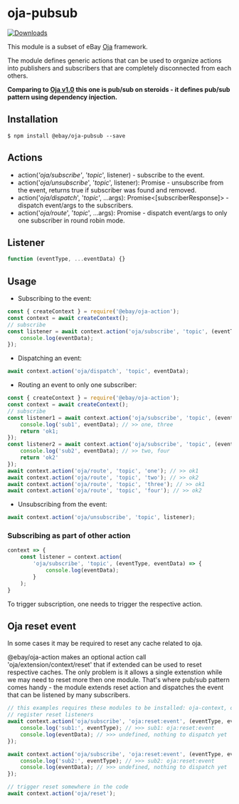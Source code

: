 # oja-pubsub

[![Downloads](https://img.shields.io/npm/dm/@ebay/oja-pubsub.svg)](http://npm-stat.com/charts.html?package=@ebay/oja-pubsub)

This module is a subset of eBay [Oja](https://github.com/eBay/oja#readme) framework.


The module defines generic actions that can be used to organize actions into publishers and subscribers that are completely disconnected from each others.

__Comparing to [Oja v1.0](https://github.com/eBay/oja/blob/master/packages/oja-flow#readme) this one is pub/sub on steroids - it defines pub/sub pattern using dependency injection.__

## Installation

```
$ npm install @ebay/oja-pubsub --save
```

## Actions

* action(_'oja/subscribe'_, '_topic_', listener) - subscribe to the event.
* action('_oja/unsubscribe_', '_topic_', listener): Promise<boolean> - unsubscribe from the event, returns true if subscriber was found and removed.
* action('_oja/dispatch_', '_topic_', ...args): Promise<[subscriberResponse]> - dispatch event/args to the subscribers.
* action('_oja/route_', '_topic_', ...args): Promise<subscriberResponse> - dispatch event/args to only one subscriber in round robin mode.

## Listener

```js
function (eventType, ...eventData) {}
```

## Usage

* Subscribing to the event:

```js
const { createContext } = require('@ebay/oja-action');
const context = await createContext();
// subscribe
const listener = await context.action('oja/subscribe', 'topic', (eventType, eventData) => {
    console.log(eventData);
});
```

* Dispatching an event:

```js
await context.action('oja/dispatch', 'topic', eventData);
```

* Routing an event to only one subscriber:

```js
const { createContext } = require('@ebay/oja-action');
const context = await createContext();
// subscribe
const listener1 = await context.action('oja/subscribe', 'topic', (eventType, eventData) => {
    console.log('sub1', eventData); // >> one, three
    return 'ok1;
});
const listener2 = await context.action('oja/subscribe', 'topic', (eventType, eventData) => {
    console.log('sub2', eventData); // >> two, four
    return 'ok2'
});
await context.action('oja/route', 'topic', 'one'); // >> ok1
await context.action('oja/route', 'topic', 'two'); // >> ok2
await context.action('oja/route', 'topic', 'three'); // >> ok1
await context.action('oja/route', 'topic', 'four'); // >> ok2
```

* Unsubscribing from the event:

```js
await context.action('oja/unsubscribe', 'topic', listener);
```

### Subscribing as part of other action

```js
context => {
    const listener = context.action(
        'oja/subscribe', 'topic', (eventType, eventData) => {
            console.log(eventData);
        }
    );
}
```

To trigger subscription, one needs to trigger the respective action.

## Oja reset event

In some cases it may be required to reset any cache related to oja.

@ebay/oja-action makes an optional action call 'oja/extension/context/reset' that if extended can be used to reset respective caches. The only problem is it allows a single extenstion while we may need to reset more then one module.
That's where pub/sub pattern comes handy - the module extends reset action and dispatches the event that can be listened by many subscribers.

```js
// this examples requires these modules to be installed: oja-context, oja-action, oja-pubsub
// register reset listeners
await context.action('oja/subscribe', 'oja:reset:event', (eventType, eventData) => {
    console.log('sub1:', eventType); // >>> sub1: oja:reset:event
    console.log(eventData); // >>> undefined, nothing to dispatch yet
});

await context.action('oja/subscribe', 'oja:reset:event', (eventType, eventData) => {
    console.log('sub2:', eventType); // >>> sub2: oja:reset:event
    console.log(eventData); // >>> undefined, nothing to dispatch yet
});

// trigger reset somewhere in the code
await context.action('oja/reset');
```
